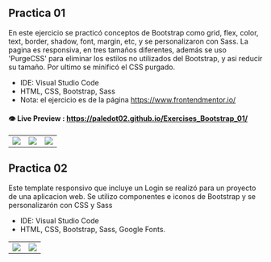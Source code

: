 ## Practica 01

En este ejercicio se practicó conceptos de Bootstrap como grid, flex, color, text, border, shadow, font, margin, etc, y se personalizaron con Sass. La pagina es responsiva, en tres tamaños diferentes, además se uso 'PurgeCSS' para eliminar los estilos no utilizados del Bootstrap, y asi reducir su tamaño. Por ultimo se minificó el CSS purgado.

- IDE: Visual Studio Code
- HTML, CSS, Bootstrap, Sass
- Nota: el ejercicio es de la página https://www.frontendmentor.io/


#### :eye: Live Preview  :  https://paledot02.github.io/Exercises_Bootstrap_01/

|  |  |  |
| ----------- | ----------- | ----------- |
| ![][img_1] | ![][img_2] | ![][img_4]

[img_1]: ./Exercise_01/images/screenshot_1.png
[img_2]: ./Exercise_01/images/screenshot_2.png
[img_4]: ./Exercise_01/images/screenshot_4.png

## Practica 02

Este template responsivo que incluye un Login se realizó para un proyecto de una aplicacion web. Se utilizo componentes e iconos de Bootstrap y se personalizarón con CSS y Sass

- IDE: Visual Studio Code
- HTML, CSS, Bootstrap, Sass, Google Fonts.

|  |  |
| ----------- | ----------- |
| ![][img_5] | ![][img_6] | 

[img_5]: ./Exercise_02/img/gif_01.gif
[img_6]: ./Exercise_02/img/gif_02.gif
[img_7]: ./Exercise_02/img/gif_03.gif




